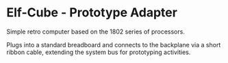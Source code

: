 # Elf-Cube - Prototype Adapter
Simple retro computer based on the 1802 series of processors.

Plugs into a standard breadboard and connects to the backplane via a short ribbon cable, extending the system bus for prototyping activities.

